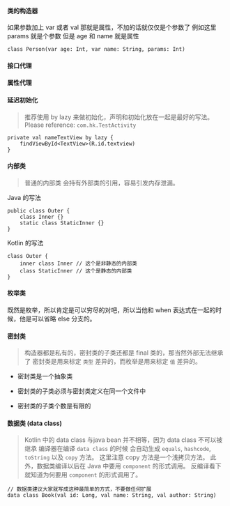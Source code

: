 #### 类的构造器

如果参数加上 var 或者 val 那就是属性，不加的话就仅仅是个参数了
例如这里 params 就是个参数 但是 age 和 name 就是属性

```
class Person(var age: Int, var name: String, params: Int)
```

#### 接口代理

#### 属性代理

#### 延迟初始化

>推荐使用 by lazy 来做初始化，声明和初始化放在一起是最好的写法。
>Please reference: `com.hk.TestActivity`

```
private val nameTextView by lazy {
    findViewById<TextView>(R.id.textview)
}
```

#### 内部类

>普通的内部类 会持有外部类的引用，容易引发内存泄漏。

Java 的写法

```
public class Outer {
    class Inner {}
    static class StaticInner {}
}
```

Kotlin 的写法

```
class Outer {
    inner class Inner // 这个是非静态的内部类
    class StaticInner // 这个是静态的内部类
}
```

#### 枚举类

既然是枚举，所以肯定是可以穷尽的对吧，所以当他和 when 表达式在一起的时候，他是可以省略 else 分支的。

#### 密封类

>构造器都是私有的，密封类的子类还都是 final 类的，那当然外部无法继承了
>密封类是用来标定 `类型` 差异的，而枚举是用来标定 `值` 差异的。

- 密封类是一个抽象类
 
- 密封类的子类必须与密封类定义在同一个文件中
 
- 密封类的子类个数是有限的

#### 数据类 (data class)

>Kotlin 中的 data class 与java bean 并不相等，因为 data class 不可以被继承
>编译器在编译 `data class` 的时候 会自动生成 `equals`, `hashcode`, `toString` 以及 `copy` 方法。
这里注意 copy 方法是一个浅拷贝方法。
>此外，数据类编译以后在 Java 中要用 `component` 的形式调用。
>反编译看下就知道为何要用 `component` 的形式调用了。

```
// 数据类建议大家就写成这种最简单的方式，不要做任何扩展
data class Book(val id: Long, val name: String, val author: String)
```



































